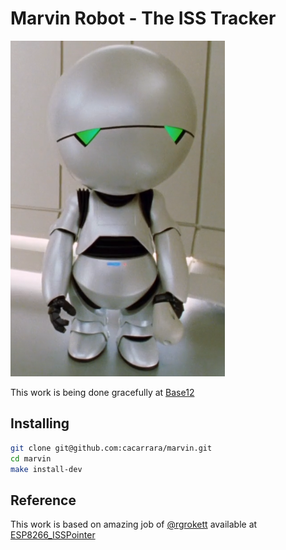 # Marvin Robot - The ISS Tracker

![marvin-robot](https://raw.githubusercontent.com/cacarrara/marvin/master/static/marvin.png)

This work is being done gracefully at [Base12](www.base12.com.br)

## Installing
```bash
git clone git@github.com:cacarrara/marvin.git
cd marvin
make install-dev
```


## Reference
This work is based on amazing job of [@rgrokett](https://github.com/rgrokett) 
available at
[ESP8266_ISSPointer](https://github.com/rgrokett/ESP8266_ISSPointer)

